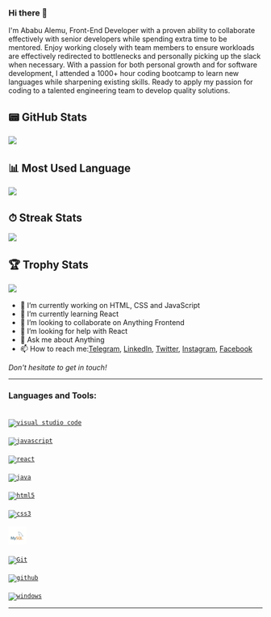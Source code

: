 ### Hi there 👋<br>
I'm Ababu Alemu, Front-End Developer with a proven
ability to collaborate effectively with
senior developers while spending
extra time to be mentored. Enjoy
working closely with team members
to ensure workloads are effectively
redirected to bottlenecks and
personally picking up the slack when
necessary. With a passion for both
personal growth and for software
development, I attended a 1000+ hour
coding bootcamp to learn new
languages while sharpening existing
skills. Ready to apply my passion for
coding to a talented engineering
team to develop quality solutions. <br>
## 📟 GitHub Stats<br>
![](https://github-profile-summary-cards.vercel.app/api/cards/profile-details?username=ababuu&theme=vue)<br>
## 📊 Most Used Language<br>
![](https://github-readme-stats.vercel.app/api/top-langs/?username=ababuu)<br>
## ⏱ Streak Stats
![](https://github-readme-streak-stats.herokuapp.com/?user=ababuu)<br>
## 🏆 Trophy Stats
![](https://github-profile-trophy.vercel.app/?username=ababuu)

- 🔭 I’m currently working on HTML, CSS and JavaScript
- 🌱 I’m currently learning React
- 👯 I’m looking to collaborate on Anything Frontend
- 🤔 I’m looking for help with React
- 💬 Ask me about Anything
- 📫 How to reach me:[Telegram](https://t.me/ababu3), [LinkedIn](https://www.linkedin.com/in/ababu-alemu-17091519b/), [Twitter](https://twitter.com/ababualemu0), [Instagram](https://www.instagram.com/_ababu_/), [Facebook](https://www.facebook.com/ababu.alemu.3/)
<p>
<em>Don't hesitate to get in touch!</em>
</p>



---


### Languages and Tools:

[<code>
<img alt="visual studio code" width="35px" src="https://img.icons8.com/fluent/240/000000/visual-studio-code-2019.png" />
</code>](https://code.visualstudio.com/)
[<code>
<img alt="javascript" width="35px" src="https://img.icons8.com/color/240/000000/javascript.png" />
</code>](https://developer.mozilla.org/en-US/docs/Web/JavaScript)
[<code>
<img alt="react" width="35px" src="https://img.icons8.com/color/240/000000/react-native.png" />
</code>](https://reactjs.org/)
[<code>
<img alt="java" width="35px" src="https://img.icons8.com/color/240/000000/java-coffee-cup-logo.png">
</code>](https://docs.oracle.com/en/java/)
[<code>
<img alt="html5" width="35px" src="https://img.icons8.com/color/240/000000/html-5.png">
</code>](https://developer.mozilla.org/en-US/docs/Web/HTML)
[<code>
<img alt="css3" width="35px" src="https://img.icons8.com/color/240/000000/css3.png">
</code>](https://developer.mozilla.org/en-US/docs/Web/CSS)
[<code>
<img alt="MySQL" width="35px" src="https://raw.githubusercontent.com/github/explore/80688e429a7d4ef2fca1e82350fe8e3517d3494d/topics/mysql/mysql.png">
</code>](https://dev.mysql.com/)
[<code>
<img alt="Git" width="35px" src="https://img.icons8.com/color/240/000000/git.png">
</code>](https://git-scm.com/)
[<code>
<img alt="github" width="35px" src="https://img.icons8.com/ios-glyphs/240/000000/github.png">
</code>](https://github.com/)
[<code>
<img alt="windows" width="35px" src="https://img.icons8.com/color/240/000000/windows-10.png">
</code>](https://www.microsoft.com/en-us/windows)


 ---


